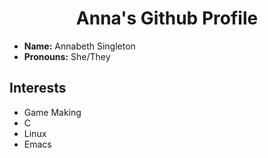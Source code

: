 <h1 align='center'>Anna's Github Profile</h1>
<ul>
  <li><b>Name:</b> Annabeth Singleton</li>
  <li><b>Pronouns:</b> She/They</li>
</ul>

<h2>Interests</h2>
<ul>
  <li>Game Making</li>
  <li>C</li>
  <li>Linux</li>
  <li>Emacs</li>
</ul>
  

<!---
AnnabethS/AnnabethS is a ✨ special ✨ repository because its `README.md` (this file) appears on your GitHub profile.
You can click the Preview link to take a look at your changes.
--->

